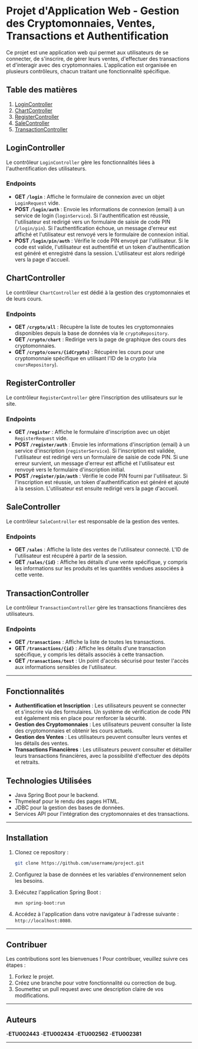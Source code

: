 # Projet d'Application Web - Gestion des Cryptomonnaies, Ventes, Transactions et Authentification

Ce projet est une application web qui permet aux utilisateurs de se connecter, de s'inscrire, de gérer leurs ventes, d'effectuer des transactions et d'interagir avec des cryptomonnaies. L'application est organisée en plusieurs contrôleurs, chacun traitant une fonctionnalité spécifique.

## Table des matières

1. [LoginController](#logincontroller)
2. [ChartController](#chartcontroller)
3. [RegisterController](#registercontroller)
4. [SaleController](#salecontroller)
5. [TransactionController](#transactioncontroller)

## LoginController

Le contrôleur `LoginController` gère les fonctionnalités liées à l'authentification des utilisateurs.

### Endpoints

- **GET `/login`** : Affiche le formulaire de connexion avec un objet `LoginRequest` vide.
- **POST `/login/auth`** : Envoie les informations de connexion (email) à un service de login (`loginService`). Si l'authentification est réussie, l'utilisateur est redirigé vers un formulaire de saisie de code PIN (`/login/pin`). Si l'authentification échoue, un message d'erreur est affiché et l'utilisateur est renvoyé vers le formulaire de connexion initial.
- **POST `/login/pin/auth`** : Vérifie le code PIN envoyé par l'utilisateur. Si le code est valide, l'utilisateur est authentifié et un token d'authentification est généré et enregistré dans la session. L'utilisateur est alors redirigé vers la page d'accueil.

## ChartController

Le contrôleur `ChartController` est dédié à la gestion des cryptomonnaies et de leurs cours.

### Endpoints

- **GET `/crypto/all`** : Récupère la liste de toutes les cryptomonnaies disponibles depuis la base de données via le `cryptoRepository`.
- **GET `/crypto/chart`** : Redirige vers la page de graphique des cours des cryptomonnaies.
- **GET `/crypto/cours/{idCrypto}`** : Récupère les cours pour une cryptomonnaie spécifique en utilisant l'ID de la crypto (via `coursRepository`).

## RegisterController

Le contrôleur `RegisterController` gère l'inscription des utilisateurs sur le site.

### Endpoints

- **GET `/register`** : Affiche le formulaire d'inscription avec un objet `RegisterRequest` vide.
- **POST `/register/auth`** : Envoie les informations d'inscription (email) à un service d'inscription (`registerService`). Si l'inscription est validée, l'utilisateur est redirigé vers un formulaire de saisie de code PIN. Si une erreur survient, un message d'erreur est affiché et l'utilisateur est renvoyé vers le formulaire d'inscription initial.
- **POST `/register/pin/auth`** : Vérifie le code PIN fourni par l'utilisateur. Si l'inscription est réussie, un token d'authentification est généré et ajouté à la session. L'utilisateur est ensuite redirigé vers la page d'accueil.

## SaleController

Le contrôleur `SaleController` est responsable de la gestion des ventes.

### Endpoints

- **GET `/sales`** : Affiche la liste des ventes de l'utilisateur connecté. L'ID de l'utilisateur est récupéré à partir de la session.
- **GET `/sales/{id}`** : Affiche les détails d'une vente spécifique, y compris les informations sur les produits et les quantités vendues associées à cette vente.

## TransactionController

Le contrôleur `TransactionController` gère les transactions financières des utilisateurs.

### Endpoints

- **GET `/transactions`** : Affiche la liste de toutes les transactions.
- **GET `/transactions/{id}`** : Affiche les détails d'une transaction spécifique, y compris les détails associés à cette transaction.
- **GET `/transactions/test`** : Un point d'accès sécurisé pour tester l'accès aux informations sensibles de l'utilisateur.

---

## Fonctionnalités

- **Authentification et Inscription** : Les utilisateurs peuvent se connecter et s'inscrire via des formulaires. Un système de vérification de code PIN est également mis en place pour renforcer la sécurité.
- **Gestion des Cryptomonnaies** : Les utilisateurs peuvent consulter la liste des cryptomonnaies et obtenir les cours actuels.
- **Gestion des Ventes** : Les utilisateurs peuvent consulter leurs ventes et les détails des ventes.
- **Transactions Financières** : Les utilisateurs peuvent consulter et détailler leurs transactions financières, avec la possibilité d'effectuer des dépôts et retraits.

## Technologies Utilisées

- Java Spring Boot pour le backend.
- Thymeleaf pour le rendu des pages HTML.
- JDBC pour la gestion des bases de données.
- Services API pour l'intégration des cryptomonnaies et des transactions.

---

## Installation

1. Clonez ce repository :
    ```bash
    git clone https://github.com/username/project.git
    ```

2. Configurez la base de données et les variables d'environnement selon les besoins.

3. Exécutez l'application Spring Boot :
    ```bash
    mvn spring-boot:run
    ```

4. Accédez à l'application dans votre navigateur à l'adresse suivante : `http://localhost:8080`.

---

## Contribuer

Les contributions sont les bienvenues ! Pour contribuer, veuillez suivre ces étapes :

1. Forkez le projet.
2. Créez une branche pour votre fonctionnalité ou correction de bug.
3. Soumettez un pull request avec une description claire de vos modifications.

---

## Auteurs
-**ETU002443** 
-**ETU002434** 
-**ETU002562** 
-**ETU002381** 

---

